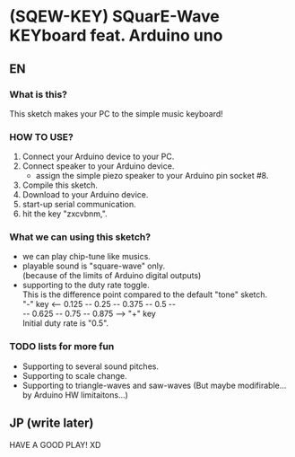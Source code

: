 # (SQEW-KEY) SQuarE-Wave KEYboard feat. Arduino uno
## EN
### What is this?
This sketch makes your PC to the simple music keyboard!

### HOW TO USE?
1. Connect your Arduino device to your PC.
2. Connect speaker to your Arduino device.
   * assign the simple piezo speaker to your Arduino pin socket #8.
2. Compile this sketch.
3. Download to your Arduino device.
4. start-up serial communication.
5. hit the key "zxcvbnm,".

### What we can using this sketch?
* we can play chip-tune like musics.
* playable sound is "square-wave" only.  
  (because of the limits of Arduino digital outputs)
* supporting to the duty rate toggle.  
  This is the difference point compared to the default "tone" sketch.  
  "-" key <-- 0.125 -- 0.25 -- 0.375 -- 0.5 --  
           -- 0.625 -- 0.75 -- 0.875 --> "+" key  
  Initial duty rate is "0.5".

### TODO lists for more fun 
* Supporting to several sound pitches.  
* Supporting to scale change.
* Supporting to triangle-waves and saw-waves
  (But maybe modifirable... by Arduino HW limitaitons...)

## JP (write later)

HAVE A GOOD PLAY! XD
